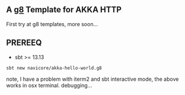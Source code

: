 A [g8] Template for AKKA HTTP
---

First try at g8 templates, more soon...

## PREREEQ

  * sbt >= 13.13

```console
sbt new navicore/akka-hello-world.g8 
```

note, I have a problem with iterm2 and sbt interactive mode, the above works in osx terminal.  debugging...

[g8]: http://www.foundweekends.org/giter8/

